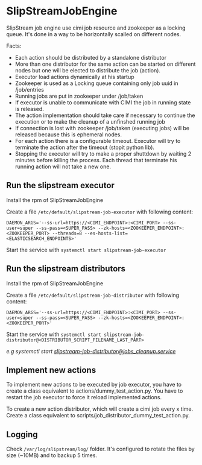 # SlipStreamJobEngine

SlipStream job engine use cimi job resource and zookeeper as a locking
queue. It's done in a way to be horizontally scalled on different nodes.

Facts:

- Each action should be distributed by a standalone distributor
- More than one distributor for the same action can be started on different nodes but one will be elected to distribute the job (action).
- Executor load actions dynamically at his startup
- Zookeeper is used as a Locking queue containing only job uuid in /job/entries
- Running jobs are put in zookeeper under /job/taken
- If executor is unable to communicate with CIMI the job in running state is released.
- The action implementation should take care if necessary to continue the execution or to make the cleanup of a unfinshed running job
- If connection is lost with zookeeper /job/taken (executing jobs) will be released because this is ephemeral nodes.
- For each action there is a configurable timeout. Executor will try to terminate the action after the timeout (stopit python lib).
- Stopping the executor will try to make a proper shuttdown by waiting 2 minutes before killing the process. Each thread that terminate his running action will not take a new one.

## Run the slipstream executor

Install the rpm of SlipStreamJobEngine

Create a file `/etc/default/slipstream-job-executor` with following content:
```
DAEMON_ARGS='--ss-url=https://<CIMI_ENDPOINT>:<CIMI_PORT> --ss-user=super --ss-pass=<SUPER_PASS> --zk-hosts=<ZOOKEEPER_ENDPOINT>:<ZOOKEEPER_PORT> --threads=8 --es-hosts-list=<ELASTICSEARCH_ENDPOINTS>'
```

Start the service with `systemctl start slipstream-job-executor`

## Run the slipstream distributors

Install the rpm of SlipStreamJobEngine

Create a file `/etc/default/slipstream-job-distributor` with following content:
```
DAEMON_ARGS='--ss-url=https://<CIMI_ENDPOINT>:<CIMI_PORT> --ss-user=super --ss-pass=<SUPER_PASS> --zk-hosts=<ZOOKEEPER_ENDPOINT>:<ZOOKEEPER_PORT>'
```

Start the service with `systemctl start slipstream-job-distributor@<DISTRIBUTOR_SCRIPT_FILENAME_LAST_PART>`

*e.g systemctl start slipstream-job-distributor@jobs_cleanup.service*

## Implement new actions

To implement new actions to be executed by job executor, you have to
create a class equivalent to actions/dummy_test_action.py. You have to
restart the job executor to force it reload implemented actions.

To create a new action distributor, which will create a cimi job every
x time. Create a class equivalent to
scripts/job_distributor_dummy_test_action.py.


## Logging

Check `/var/log/slipstream/log/` folder. It's configured to rotate the files by size (~10MB) and to backup 5 times.

